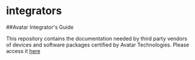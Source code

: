 # integrators

##Avatar Integrator's Guide

This repository contains the documentation needed by third party vendors of devices and software packages certified by Avatar Technologies.
Please access it [here](https://avatartechnologies.github.io/integrators)
